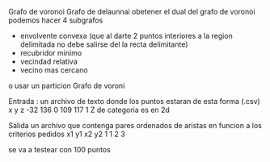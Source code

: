 Grafo de voronoi
Grafo de delaunnai
obetener el dual del grafo de voronoi 
podemos hacer 4 subgrafos 
- envolvente convexa  (que al darte 2 puntos interiores a la region delimitada no debe salirse del la recta delimitante)
- recubridor minimo 
- vecindad relativa 
- vecino mas cercano

o usar un particion Grafo de voroni

Entrada : un archivo de texto donde los puntos estaran de esta forma (.csv)
x     y    z
-32   136  0
109   117  1
Z de categoria es en 2d 

Salida un archivo que contenga pares ordenados de aristas en funcion a los criterios pedidos
x1 y1 x2 y2
1   1  2  3 


se va a testear con 100 puntos 